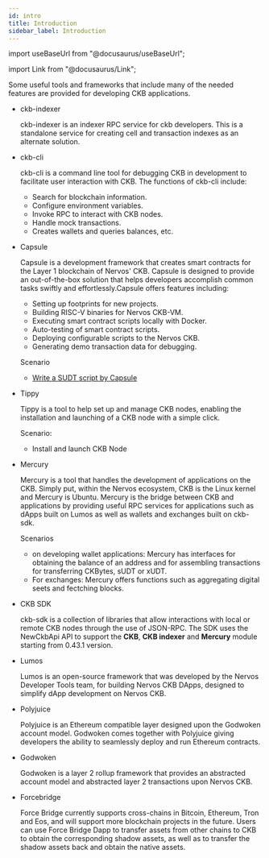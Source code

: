 ```yaml
---
id: intro
title: Introduction
sidebar_label: Introduction
---
```

import useBaseUrl from "@docusaurus/useBaseUrl";

import Link from "@docusaurus/Link";

Some useful tools and frameworks that include many of the needed features are provided for developing CKB applications. 

- ckb-indexer

	ckb-indexer is an indexer RPC service for ckb developers. This is a standalone service for creating cell and transaction indexes as an alternate solution. 

- ckb-cli

	ckb-cli is a command line tool for debugging CKB in development to facilitate user interaction with CKB. The functions of ckb-cli include:

	- Search for blockchain information.
	- Configure environment variables.
	- Invoke RPC to interact with CKB nodes.
	- Handle mock transactions.
	- Creates wallets and queries balances, etc.

- Capsule

	Capsule is a development framework that creates smart contracts for the Layer 1 blockchain of Nervos' CKB. Capsule is designed to provide an out-of-the-box solution that helps developers accomplish common tasks swiftly and effortlessly.Capsule offers features including:

	- Setting up footprints for new projects.
	- Building RISC-V binaries for Nervos CKB-VM.
	- Executing smart contract scripts locally with Docker.
	- Auto-testing of smart contract scripts.
	- Deploying configurable scripts to the Nervos CKB.
	- Generating demo transaction data for debugging.

  	Scenario

  	- [Write a SUDT script by Capsule](https://docs.nervos.org/docs/labs/sudtbycapsule)

- Tippy

	Tippy is a tool to help set up and manage CKB nodes, enabling the installation and launching of a CKB node with a simple click.

	Scenario: 

	- Install and launch CKB Node

- Mercury 

	Mercury is a tool that handles the development of applications on the CKB. Simply put, within the Nervos ecosystem, CKB is the Linux kernel and Mercury is Ubuntu. 
	Mercury is the bridge between CKB and applications by providing useful RPC services for applications such as dApps built on Lumos as well as wallets and exchanges built on ckb-sdk.

	Scenarios

	- on developing wallet applications: Mercury has interfaces for obtaining the balance of an address and for assembling transactions for transferring CKBytes, sUDT or xUDT.
	- For exchanges: Mercury offers functions such as aggregating digital seets and fectching blocks. 

- CKB SDK

	ckb-sdk is a collection of libraries that allow interactions with local or remote CKB nodes through the use of JSON-RPC. The SDK uses the NewCkbApi API to support the **CKB**, **CKB indexer** and **Mercury** module starting from 0.43.1 version. 


- Lumos

	Lumos is an open-source framework that was developed by the Nervos Developer Tools team, for building Nervos CKB DApps, designed to simplify dApp development  on Nervos CKB. 

- Polyjuice

	Polyjuice is an Ethereum compatible layer designed upon the Godwoken account model. Godwoken comes together with Polyjuice giving developers the ability to seamlessly deploy and run Ethereum contracts.

- Godwoken

	Godwoken is a layer 2 rollup framework that provides an abstracted account model and abstracted layer 2 transactions upon Nervos CKB.

- Forcebridge

	Force Bridge currently supports cross-chains in Bitcoin, Ethereum, Tron and Eos, and will support more blockchain projects in the future. Users can use Force Bridge Dapp to transfer assets from other chains to CKB to obtain the corresponding shadow assets, as well as to transfer the shadow assets back and obtain the native assets.
